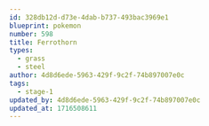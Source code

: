 ```yaml
---
id: 328db12d-d73e-4dab-b737-493bac3969e1
blueprint: pokemon
number: 598
title: Ferrothorn
types:
  - grass
  - steel
author: 4d8d6ede-5963-429f-9c2f-74b897007e0c
tags:
  - stage-1
updated_by: 4d8d6ede-5963-429f-9c2f-74b897007e0c
updated_at: 1716508611
---
```

